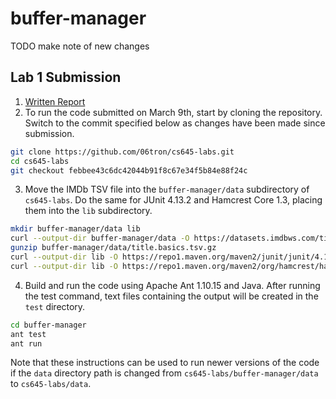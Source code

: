 # buffer-manager

TODO make note of new changes

## Lab 1 Submission

1. [Written Report](https://docs.google.com/document/d/1yRNIZFOOBZGDW5Cv4G_jT15FkewFEATbQRjvpLWB9GQ/edit)
2. To run the code submitted on March 9th, start by cloning the repository. Switch to the commit specified below as changes have been made since submission.
```sh
git clone https://github.com/06tron/cs645-labs.git
cd cs645-labs
git checkout febbee43c6dc42044b91f8c67e34f5b84e88f24c
```
3. Move the IMDb TSV file into the `buffer-manager/data` subdirectory of `cs645-labs`. Do the same for JUnit 4.13.2 and Hamcrest Core 1.3, placing them into the `lib` subdirectory.
```sh
mkdir buffer-manager/data lib
curl --output-dir buffer-manager/data -O https://datasets.imdbws.com/title.basics.tsv.gz
gunzip buffer-manager/data/title.basics.tsv.gz
curl --output-dir lib -O https://repo1.maven.org/maven2/junit/junit/4.13.2/junit-4.13.2.jar
curl --output-dir lib -O https://repo1.maven.org/maven2/org/hamcrest/hamcrest-core/1.3/hamcrest-core-1.3.jar
```
4. Build and run the code using Apache Ant 1.10.15 and Java. After running the test command, text files containing the output will be created in the `test` directory.
```sh
cd buffer-manager
ant test
ant run
```
Note that these instructions can be used to run newer versions of the code if the `data` directory path is changed from `cs645-labs/buffer-manager/data` to `cs645-labs/data`.
